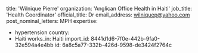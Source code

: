 title: 'Wilnique Pierre'
organization: 'Anglican Office Health in Haiti'
job_title: 'Health Coordinator'
official_title: Dr
email_address: wilniquep@yahoo.com
post_nominal_letters: MPH
expertise:
  - hypertension
country:
  - Haiti
works_in: Haiti
import_id: 8441d1d6-7f0e-442b-9fa0-32e594a4e4bb
id: 6a8c5a77-332b-426d-9598-de3424f2764c
